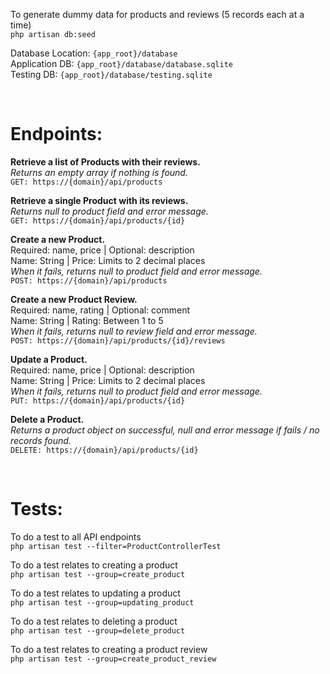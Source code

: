 <p>
To generate dummy data for products and reviews (5 records each at a time)<br/>
<code>php artisan db:seed</code>
</p>

<p>
Database Location: <code>{app_root}/database</code><br/>
Application DB: <code>{app_root}/database/database.sqlite</code><br/>
Testing DB: <code>{app_root}/database/testing.sqlite</code>
</p>

<br/>

<h1>Endpoints:</h1>
<p>
<b>Retrieve a list of Products with their reviews.</b><br/>
<i>Returns an empty array if nothing is found.</i><br/>
<code>GET: https://{domain}/api/products</code>
</p>

<p>
<b>Retrieve a single Product with its reviews.</b><br/>
<i>Returns null to product field and error message.</i><br/>
<code>GET: https://{domain}/api/products/{id}</code>
</p>

<p>
<b>Create a new Product.</b><br/>
Required: name, price | Optional: description<br/>
Name: String | Price: Limits to 2 decimal places<br/>
<i>When it fails, returns null to product field and error message.</i><br/>
<code>POST: https://{domain}/api/products</code>
</p>

<p>
<b>Create a new Product Review.</b><br/>
Required: name, rating | Optional: comment<br/>
Name: String | Rating: Between 1 to 5<br/>
<i>When it fails, returns null to review field and error message.</i><br/>
<code>POST: https://{domain}/api/products/{id}/reviews</code>
</p>

<p>
<b>Update a Product.</b><br/>
Required: name, price | Optional: description<br/>
Name: String | Price: Limits to 2 decimal places<br/>
<i>When it fails, returns null to product field and error message.</i><br/>
<code>PUT: https://{domain}/api/products/{id}</code>
</p>

<p>
<b>Delete a Product.</b><br/>
<i>Returns a product object on successful, null and error message if fails / no records found.</i><br/>
<code>DELETE: https://{domain}/api/products/{id}</code>
</p>

<br/>

<h1>Tests:</h1>
<p>
To do a test to all API endpoints<br/>
<code>php artisan test --filter=ProductControllerTest</code>
</p>

<p>
To do a test relates to creating a product<br/>
<code>php artisan test --group=create_product</code>
</p>

<p>
To do a test relates to updating a product<br/>
<code>php artisan test --group=updating_product</code>
</p>

<p>
To do a test relates to deleting a product<br/>
<code>php artisan test --group=delete_product</code>
</p>

<p>
To do a test relates to creating a product review<br/>
<code>php artisan test --group=create_product_review</code>
</p>
